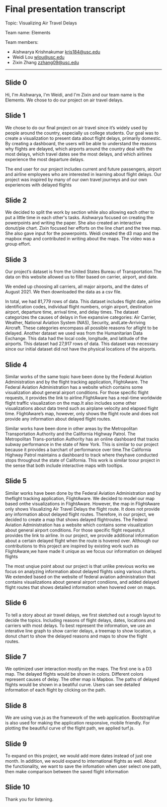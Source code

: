 # Final presentation transcript

Topic: Visualizing Air Travel Delays 

Team name: Elements

Team members:

- Aishwarya Krishnakumar <kris184@usc.edu>
- Weidi Lou <wlou@usc.edu>
- Zixin Zhang <zzhang09@usc.edu>

---

## Slide 0

Hi, I'm Aishwarya, I'm Weidi, and I'm Zixin and our team name is the Elements. We chose to do our project on air travel delays.

## Slide 1
We chose to do our final project on air travel since it’s widely used by people around the country, especially us college students. Our goal was to create a visualization  to  present  data  about  flight  delays,  primarily  domestic.  By  creating  a dashboard, the users will be able to understand the reasons why flights are delayed, which airports around the country deal with the most delays, which travel dates see the most delays, and which airlines experience the most departure delays.

The  end  user  for  our  project  includes  current  and  future  passengers,  airport and airline employees  who  are  interested  in  learning  about  flight delays. Our project was inspired by many of our own travel journeys and our own experiences with delayed flights

## Slide 2

We decided to split the work by section while also allowing each other to put a little time in each other's tasks. Aishwarya focused on creating the powerpoints and writing the paper. She also created an interactive donut/pie chart. Zixin focused her efforts on the line chart and the tree map. She also gave input for the powerpoints. Weidi created the d3 map and the mapbox map and contributed in writing about the maps. The video was a group effort.

## Slide 3

Our project’s dataset is from the United States Bureau of Transportation.The data on this website allowed us to filter based on carrier, airport, and date.

We ended up choosing all carriers, all major airports, and the dates of August 2021. We then downloaded the data as a csv file. 

In total, we had 81,779 rows of data. This dataset includes flight date, airline identification codes, individual flight numbers, origin airport, destination airport, departure time, arrival time, and delay times. The dataset categorizes the causes of delays in five expansive categories: Air Carrier, Weather, National Aviation System (NAS), Security, andLate-Arriving  Aircraft.  These  categories  encompass  all  possible  reasons  for  aflight to be delayed. Another dataset we used was from the Humanitarian Data Exchange. This data had the local code, longitude, and latitude of the airports. This dataset had 27,917 rows of data. This dataset was necessary since our initial dataset did not have the physical locations of the airports.

## Slide 4

Similar works of the same topic have been done by the Federal Aviation Administration and by the flight tracking application, FlightAware. The Federal Aviation Administration has a website which contains some visualization about general airport conditions. For those specific flight requests, it provides the link to airline.FlightAware has a real-time worldwide flight traffic visualization on the map.It  also  includes  some  other  visualizations  about  data  trend  such  as  airplane velocity  and  elapsed  flight  time.  FlightAware’s  map,  however,  only  shows  the flight route and does not provide any information about delayed flight routes.

Similar works have been done in other areas by the Metropolitan Transportation Authority and the California Highway Patrol. The Metropolitan Trans-portation Authority has an online dashboard that tracks subway performance in the state of New York. This is similar to our project because it provides a barchart of performance over time.The California Highway Patrol maintains a dashboard to track where theyhave conducted stops throughout the state of California. This work is similar toour project in the sense that both include interactive maps with tooltips.

## Slide 5

Similar works have been done by the Federal Aviation Administration and by theflight tracking application, FlightAware. We decided to model our map based onthe visualizations in FlightAware. However, the map in FlightAware only shows
Visualizing Air Travel Delays the flight route. It does not provide any information about delayed flight routes. Therefore, in our project, we decided to create a map that shows delayed flightroutes. The  Federal  Aviation  Administration  has  a  website  which  contains  some visualization about general airport conditions. For those specific flight requests,it provides the link to airline. In our project, we provide additional information about  a  certain  delayed  flight  when  the  route  is  hovered  over.  Although  our contributions to this project are inspired by existing work such as FlightAware,we have made it unique as we focus our information on delayed flights

The most unqiue point about our project is that unlike previous works we focus on analyzing information about delayed flights using various charts. We extended based on the website of federal aviation administration that contains visualizations about general airport condiions, and added delayed flight routes that shows detailed information when hovered over on maps. 

## Slide 6

To tell a story about air travel delays, we first sketched out a rough layout to decide the topics. Including reasons of flight delays, dates, locations and carriers with most delays. To best represent the information, we use an interative line graph to show carrier delays, a treemap to show location, a donut chart to show the delayed reasons and maps to show the flight routes. 

## Slide 7

We optimized user interaction mostly on the maps. The first one is a D3 map. The delayed flights would be shown in colors. Different colors represent causes of delay. The other map is Mapbox. The paths of delayed flights would be shown in a beatiful curve. Users can see detailed information of each flight by clicking on the path.

## Slide 8

We are using vue.js as the framework of the web application. BootstrapVue is also used for making the application responsive, mobile friendly. For plotting the beautiful curve of the flight path, we applied turf.js.

## Slide 9

To expand on this project, we would add more dates instead of just one month. In addition, we would expand to international flights as well. About the functionality, we want to save the infomation when user select one path, then make comparison between the saved flight information

## Slide 10
Thank you for listening.
